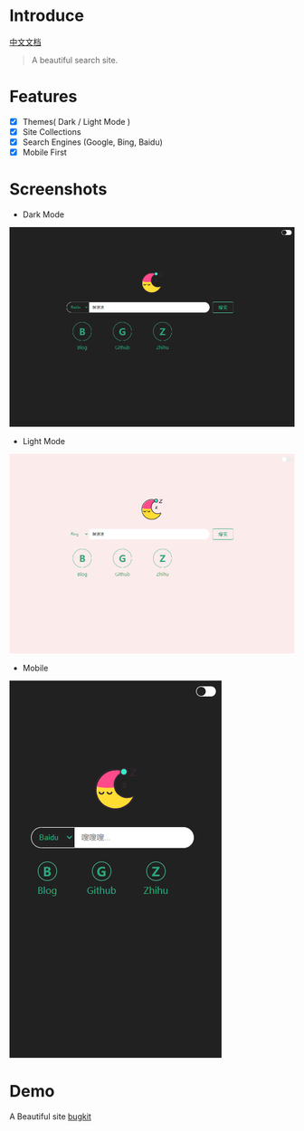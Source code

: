 # Introduce
[中文文档](README-ZH.md)
> A beautiful search site.

# Features
- [x] Themes( Dark / Light Mode )
- [x] Site Collections
- [x] Search Engines (Google, Bing, Baidu)
- [x] Mobile First

# Screenshots
- Dark Mode

![](screenshots/dark.png "Dark Mode")

- Light Mode

![](screenshots/light.png "Light Mode")

- Mobile

![](screenshots/mobile.png "Mobile Screenshot")


# Demo
A Beautiful site [bugkit](https://bugkit.cn)

